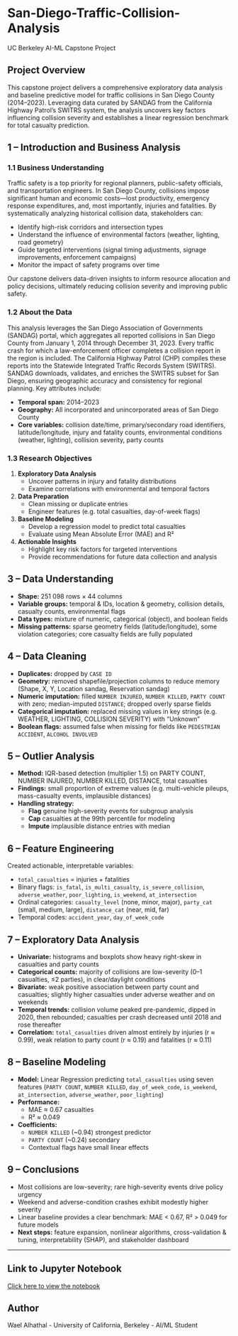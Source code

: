 # San-Diego-Traffic-Collision-Analysis
UC Berkeley AI-ML Capstone Project

## Project Overview
This capstone project delivers a comprehensive exploratory data analysis and baseline predictive model for traffic collisions in San Diego County (2014–2023). Leveraging data curated by SANDAG from the California Highway Patrol’s SWITRS system, the analysis uncovers key factors influencing collision severity and establishes a linear regression benchmark for total casualty prediction.

## 1 – Introduction and Business Analysis

### 1.1 Business Understanding  
Traffic safety is a top priority for regional planners, public-safety officials, and transportation engineers. In San Diego County, collisions impose significant human and economic costs—lost productivity, emergency response expenditures, and, most importantly, injuries and fatalities. By systematically analyzing historical collision data, stakeholders can:  
- Identify high-risk corridors and intersection types  
- Understand the influence of environmental factors (weather, lighting, road geometry)  
- Guide targeted interventions (signal timing adjustments, signage improvements, enforcement campaigns)  
- Monitor the impact of safety programs over time  

Our capstone delivers data-driven insights to inform resource allocation and policy decisions, ultimately reducing collision severity and improving public safety.

### 1.2 About the Data  
This analysis leverages the San Diego Association of Governments (SANDAG) portal, which aggregates all reported collisions in San Diego County from January 1, 2014 through December 31, 2023. Every traffic crash for which a law-enforcement officer completes a collision report in the region is included. The California Highway Patrol (CHP) compiles these reports into the Statewide Integrated Traffic Records System (SWITRS). SANDAG downloads, validates, and enriches the SWITRS subset for San Diego, ensuring geographic accuracy and consistency for regional planning. Key attributes include:  
- **Temporal span:** 2014–2023  
- **Geography:** All incorporated and unincorporated areas of San Diego County  
- **Core variables:** collision date/time, primary/secondary road identifiers, latitude/longitude, injury and fatality counts, environmental conditions (weather, lighting), collision severity, party counts  

### 1.3 Research Objectives  
1. **Exploratory Data Analysis**  
   - Uncover patterns in injury and fatality distributions  
   - Examine correlations with environmental and temporal factors  
2. **Data Preparation**  
   - Clean missing or duplicate entries  
   - Engineer features (e.g. total casualties, day-of-week flags)  
3. **Baseline Modeling**  
   - Develop a regression model to predict total casualties  
   - Evaluate using Mean Absolute Error (MAE) and R²  
4. **Actionable Insights**  
   - Highlight key risk factors for targeted interventions  
   - Provide recommendations for future data collection and analysis  

## 3 – Data Understanding  
- **Shape:** 251 098 rows × 44 columns  
- **Variable groups:** temporal & IDs, location & geometry, collision details, casualty counts, environmental flags  
- **Data types:** mixture of numeric, categorical (object), and boolean fields  
- **Missing patterns:** sparse geometry fields (latitude/longitude), some violation categories; core casualty fields are fully populated  

## 4 – Data Cleaning  
- **Duplicates:** dropped by `CASE ID`  
- **Geometry:** removed shapefile/projection columns to reduce memory (Shape, X, Y, Location sandag, Reservation sandag)  
- **Numeric imputation:** filled `NUMBER INJURED`, `NUMBER KILLED`, `PARTY COUNT` with zero; median-imputed `DISTANCE`; dropped overly sparse fields  
- **Categorical imputation:** replaced missing values in key strings (e.g. WEATHER, LIGHTING, COLLISION SEVERITY) with “Unknown”  
- **Boolean flags:** assumed false when missing for fields like `PEDESTRIAN ACCIDENT`, `ALCOHOL INVOLVED`  

## 5 – Outlier Analysis  
- **Method:** IQR-based detection (multiplier 1.5) on PARTY COUNT, NUMBER INJURED, NUMBER KILLED, DISTANCE, total casualties  
- **Findings:** small proportion of extreme values (e.g. multi-vehicle pileups, mass-casualty events, implausible distances)  
- **Handling strategy:**  
  - **Flag** genuine high-severity events for subgroup analysis  
  - **Cap** casualties at the 99th percentile for modeling  
  - **Impute** implausible distance entries with median  

## 6 – Feature Engineering  
Created actionable, interpretable variables:  
- `total_casualties` = injuries + fatalities  
- Binary flags: `is_fatal`, `is_multi_casualty`, `is_severe_collision`, `adverse_weather`, `poor_lighting`, `is_weekend`, `at_intersection`  
- Ordinal categories: `casualty_level` (none, minor, major), `party_cat` (small, medium, large), `distance_cat` (near, mid, far)  
- Temporal codes: `accident_year`, `day_of_week_code`  

## 7 – Exploratory Data Analysis  
- **Univariate:** histograms and boxplots show heavy right-skew in casualties and party counts  
- **Categorical counts:** majority of collisions are low-severity (0–1 casualties, ≤2 parties), in clear/daylight conditions  
- **Bivariate:** weak positive association between party count and casualties; slightly higher casualties under adverse weather and on weekends  
- **Temporal trends:** collision volume peaked pre-pandemic, dipped in 2020, then rebounded; casualties per crash decreased until 2018 and rose thereafter  
- **Correlation:** `total_casualties` driven almost entirely by injuries (r ≈ 0.99), weak relation to party count (r ≈ 0.19) and fatalities (r ≈ 0.11)  

## 8 – Baseline Modeling  
- **Model:** Linear Regression predicting `total_casualties` using seven features (`PARTY COUNT`, `NUMBER KILLED`, `day_of_week_code`, `is_weekend`, `at_intersection`, `adverse_weather`, `poor_lighting`)  
- **Performance:**  
  - MAE ≈ 0.67 casualties  
  - R² ≈ 0.049  
- **Coefficients:**  
  - `NUMBER KILLED` (~0.94) strongest predictor  
  - `PARTY COUNT` (~0.24) secondary  
  - Contextual flags have small linear effects  

## 9 – Conclusions  
- Most collisions are low-severity; rare high-severity events drive policy urgency  
- Weekend and adverse-condition crashes exhibit modestly higher severity  
- Linear baseline provides a clear benchmark: MAE < 0.67, R² > 0.049 for future models  
- **Next steps:** feature expansion, nonlinear algorithms, cross-validation & tuning, interpretability (SHAP), and stakeholder dashboard  

---

## Link to Jupyter Notebook

[Click here to view the notebook](https://github.com/walhathal/Comparing-Classifiers/blob/main/prompt_III.ipynb)

## Author

Wael Alhathal - University of California, Berkeley - AI/ML Student

